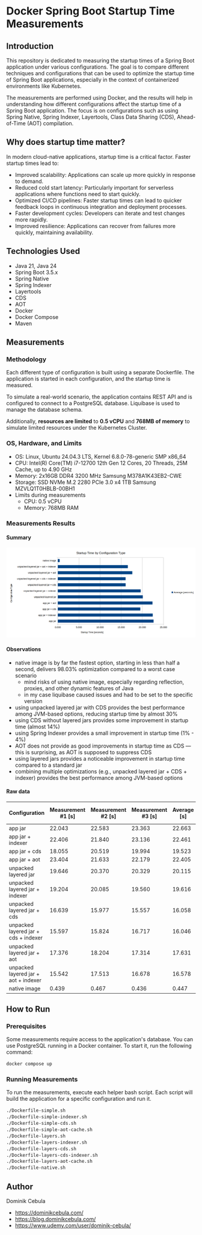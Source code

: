 # Docker Spring Boot Startup Time Measurements

## Introduction

This repository is dedicated to measuring the startup times of a Spring Boot application under various configurations.
The goal is to compare different techniques and configurations that can be used to optimize the startup time of Spring
Boot applications, especially in the context of containerized environments like Kubernetes.

The measurements are performed using Docker, and the results will help in understanding how different configurations
affect the startup time of a Spring Boot application. The focus is on configurations such as using Spring Native, Spring
Indexer, Layertools, Class Data Sharing (CDS), Ahead-of-Time (AOT) compilation.

## Why does startup time matter?

In modern cloud-native applications, startup time is a critical factor. Faster startup times lead to:

- Improved scalability: Applications can scale up more quickly in response to demand.
- Reduced cold start latency: Particularly important for serverless applications where functions need to start quickly.
- Optimized CI/CD pipelines: Faster startup times can lead to quicker feedback loops in continuous integration and
  deployment processes.
- Faster development cycles: Developers can iterate and test changes more rapidly.
- Improved resilience: Applications can recover from failures more quickly, maintaining availability.

## Technologies Used

- Java 21, Java 24
- Spring Boot 3.5.x
- Spring Native
- Spring Indexer
- Layertools
- CDS
- AOT
- Docker
- Docker Compose
- Maven

## Measurements

### Methodology

Each different type of configuration is built using a separate Dockerfile. The application is started in each
configuration, and the startup time is measured.

To simulate a real-world scenario, the application contains REST API and is configured to connect to a PostgreSQL
database. Liquibase is used to manage the database schema.

Additionally, **resources are limited** to **0.5 vCPU** and **768MB of memory** to simulate limited resources under the
Kubernetes Cluster.

### OS, Hardware, and Limits

- OS: Linux, Ubuntu 24.04.3 LTS, Kernel 6.8.0-78-generic SMP x86_64
- CPU: Intel(R) Core(TM) i7-12700 12th Gen 12 Cores, 20 Threads, 25M Cache, up to 4.90 GHz
- Memory: 2x16GB DDR4 3200 MHz Samsung M378A1K43EB2-CWE
- Storage: SSD NVMe M.2 2280 PCIe 3.0 x4 1TB Samsung MZVLQ1T0HBLB-00BH1
- Limits during measurements
  - CPU: 0.5 vCPU
  - Memory: 768MB RAM

### Measurements Results

#### Summary

![measurements.png](measurements.png)

#### Observations

- native image is by far the fastest option, starting in less than half a second, delivers 98.03% optimization compared
  to a worst case scenario
  - mind risks of using native image, especially regarding reflection, proxies, and other dynamic features of Java
  - in my case liquibase caused issues and had to be set to the specific version
- using unpacked layered jar with CDS provides the best performance among JVM-based options, reducing startup time by
  almost 30%
- using CDS without layered jars provides some improvement in startup time (almost 14%)
- using Spring Indexer provides a small improvement in startup time (1% - 4%)
- AOT does not provide as good improvements in startup time as CDS — this is surprising, as AOT is supposed to suppress
  CDS
- using layered jars provides a noticeable improvement in startup time compared to a standard jar
- combining multiple optimizations (e.g., unpacked layered jar + CDS + indexer) provides the best performance among
  JVM-based options

#### Raw data

| Configuration                        | Measurement #1 [s] | Measurement #2 [s] | Measurement #3 [s] | Average [s] | % Relative to Base | Optimization vs Base |
|--------------------------------------|--------------------|--------------------|--------------------|-------------|--------------------|----------------------|
| app jar                              | 22.043             | 22.583             | 23.363             | 22.663      | 100.00%            | 0.00%                |
| app jar + indexer                    | 22.406             | 21.840             | 23.136             | 22.461      | 99.11%             | 0.89%                |
| app jar + cds                        | 18.055             | 20.519             | 19.994             | 19.523      | 86.14%             | 13.86%               |
| app jar + aot                        | 23.404             | 21.633             | 22.179             | 22.405      | 98.86%             | 1.14%                |
| unpacked layered jar                 | 19.646             | 20.370             | 20.329             | 20.115      | 88.76%             | 11.24%               |
| unpacked layered jar + indexer       | 19.204             | 20.085             | 19.560             | 19.616      | 86.56%             | 13.44%               |
| unpacked layered jar + cds           | 16.639             | 15.977             | 15.557             | 16.058      | 70.85%             | 29.15%               |
| unpacked layered jar + cds + indexer | 15.597             | 15.824             | 16.717             | 16.046      | 70.80%             | 29.20%               |
| unpacked layered jar + aot           | 17.376             | 18.204             | 17.314             | 17.631      | 77.80%             | 22.20%               |
| unpacked layered jar + aot + indexer | 15.542             | 17.513             | 16.678             | 16.578      | 73.15%             | 26.85%               |
| native image                         | 0.439              | 0.467              | 0.436              | 0.447       | 1.97%              | 98.03%               |

## How to Run

### Prerequisites

Some measurements require access to the application's database. You can use PostgreSQL running in a Docker container. To
start it, run the following command:

```bash
docker compose up
```

### Running Measurements

To run the measurements, execute each helper bash script. Each script will build the application for a specific
configuration and run it.

```bash
./Dockerfile-simple.sh
./Dockerfile-simple-indexer.sh
./Dockerfile-simple-cds.sh
./Dockerfile-simple-aot-cache.sh
./Dockerfile-layers.sh
./Dockerfile-layers-indexer.sh
./Dockerfile-layers-cds.sh
./Dockerfile-layers-cds-indexer.sh
./Dockerfile-layers-aot-cache.sh
./Dockerfile-native.sh
```

## Author

Dominik Cebula

- https://dominikcebula.com/
- https://blog.dominikcebula.com/
- https://www.udemy.com/user/dominik-cebula/
